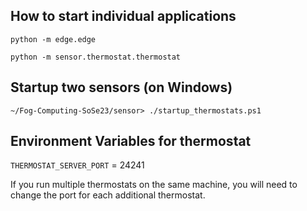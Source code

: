 ## How to start individual applications 

`python -m edge.edge`

`python -m sensor.thermostat.thermostat`

## Startup two sensors (on Windows)

`~/Fog-Computing-SoSe23/sensor> ./startup_thermostats.ps1`

## Environment Variables for thermostat

`THERMOSTAT_SERVER_PORT` = 24241

If you run multiple thermostats on the same machine, you will need to change the port for each additional thermostat.

